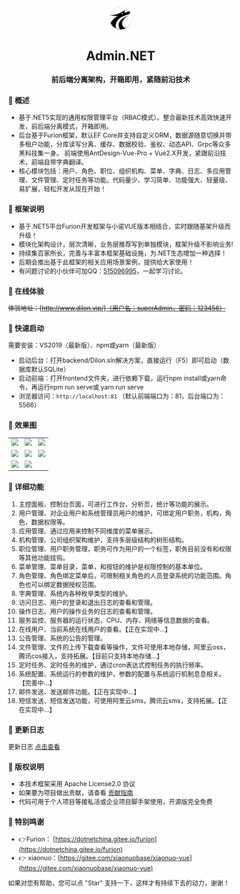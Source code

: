 <div align="center">
    <p align="center">
        <img src="./frontend/public/logo.png" height="50" alt="logo"/>
    </p>
</div>

<div align="center"><h1 align="center">Admin.NET</h1></div>
<div align="center"><h3 align="center">前后端分离架构，开箱即用，紧随前沿技术</h3></div>

### 🍟 概述

* 基于.NET5实现的通用权限管理平台（RBAC模式）。整合最新技术高效快速开发，前后端分离模式，开箱即用。
* 后台基于Furion框架，默认EF Core并支持自定义ORM，数据源随意切换并带多租户功能，分库读写分离、缓存、数据校验、鉴权、动态API、Grpc等众多黑科技集一身。
前端使用AntDesign-Vue-Pro + Vue2.X开发，紧跟前沿技术，前端自带字典翻译。
* 核心模块包括：用户、角色、职位、组织机构、菜单、字典、日志、多应用管理、文件管理、定时任务等功能。代码量少、学习简单、功能强大、轻量级、易扩展，轻松开发从现在开始！

### 🥦 框架说明

* 基于.NET5平台Furion开发框架与小诺VUE版本相结合，实时跟随基架升级而升级！
* 模块化架构设计，层次清晰，业务层推荐写到单独模块，框架升级不影响业务!
* 持续集百家所长，完善与丰富本框架基础设施，为.NET生态增加一种选择！
* 后期会推出基于此框架的相关应用场景案例，提供给大家使用！
* 有问题讨论的小伙伴可加QQ：[515096995](https://wpa.qq.com/msgrd?v=3&uin=515096995&_blank)，一起学习讨论。

### 🍿 在线体验

~~体验地址：[http://www.dilon.vip/]（用户名：superAdmin，密码：123456）~~

### 🍄 快速启动

需要安装：VS2019（最新版）、npm或yarn（最新版）

* 启动后台：打开backend/Dilon.sln解决方案，直接运行（F5）即可启动（数据库默认SQLite）
* 启动前端：打开frontend文件夹，进行依赖下载，运行npm install或yarn命令，再运行npm run serve或 yarn run serve
* 浏览器访问：`http://localhost:81` （默认前端端口为：81，后台端口为：5566）

### 🍎 效果图

<table>
    <tr>
        <td><img src="https://gitee.com/zuohuaijun/Admin.NET/blob/master/doc/img/1.png"/></td>
        <td><img src="https://gitee.com/zuohuaijun/Admin.NET/blob/master/doc/img/2.png"/></td>
        <td><img src="https://gitee.com/zuohuaijun/Admin.NET/blob/master/doc/img/3.png"/></td>
    </tr>
    <tr>
        <td><img src="https://gitee.com/zuohuaijun/Admin.NET/blob/master/doc/img/4.png"/></td>
        <td><img src="https://gitee.com/zuohuaijun/Admin.NET/blob/master/doc/img/5.png"/></td>
        <td><img src="https://gitee.com/zuohuaijun/Admin.NET/blob/master/doc/img/6.png"/></td>
    </tr>
    <tr>
        <td><img src="https://gitee.com/zuohuaijun/Admin.NET/blob/master/doc/img/7.png"/></td>
        <td><img src="https://gitee.com/zuohuaijun/Admin.NET/blob/master/doc/img/8.png"/></td>
    </tr>
</table>

### 🍖 详细功能

1. 主控面板、控制台页面，可进行工作台，分析页，统计等功能的展示。
2. 用户管理、对企业用户和系统管理员用户的维护，可绑定用户职务，机构，角色，数据权限等。
3. 应用管理、通过应用来控制不同维度的菜单展示。
4. 机构管理、公司组织架构维护，支持多层级结构的树形结构。
5. 职位管理、用户职务管理，职务可作为用户的一个标签，职务目前没有和权限等其他功能挂钩。
6. 菜单管理、菜单目录，菜单，和按钮的维护是权限控制的基本单位。
7. 角色管理、角色绑定菜单后，可限制相关角色的人员登录系统的功能范围。角色也可以绑定数据授权范围。
8. 字典管理、系统内各种枚举类型的维护。
9. 访问日志、用户的登录和退出日志的查看和管理。
10. 操作日志、用户的操作业务的日志的查看和管理。
11. 服务监控、服务器的运行状态，CPU、内存、网络等信息数据的查看。
12. 在线用户、当前系统在线用户的查看。【正在实现中...】
13. 公告管理、系统的公告的管理。
14. 文件管理、文件的上传下载查看等操作，文件可使用本地存储，阿里云oss，腾讯cos接入，支持拓展。【目前只支持本地存储...】
15. 定时任务、定时任务的维护，通过cron表达式控制任务的执行频率。
16. 系统配置、系统运行的参数的维护，参数的配置与系统运行机制息息相关。【完善中...】
17. 邮件发送、发送邮件功能。【正在实现中...】
18. 短信发送、短信发送功能，可使用阿里云sms，腾讯云sms，支持拓展。【正在实现中...】

### 🍖 更新日志

更新日志 [点击查看](https://gitee.com/zuohuaijun/Admin.NET/commits/master)

### 🍻 版权说明

- 本技术框架采用 Apache License2.0 协议
- 如果要为项目做出贡献，请查看 [贡献指南](https://dotnetchina.gitee.io/furion/docs/contribute)
- 代码可用于个人项目等接私活或企业项目脚手架使用，开源版完全免费

### 💐 特别鸣谢
- 👉Furion：  [https://dotnetchina.gitee.io/furion](https://dotnetchina.gitee.io/furion)
- 👉 xiaonuo：[https://gitee.com/xiaonuobase/xiaonuo-vue](https://gitee.com/xiaonuobase/xiaonuo-vue)

如果对您有帮助，您可以点 "Star" 支持一下，这样才有持续下去的动力，谢谢！



